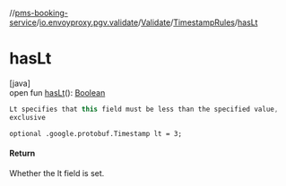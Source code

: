 //[pms-booking-service](../../../../index.md)/[io.envoyproxy.pgv.validate](../../index.md)/[Validate](../index.md)/[TimestampRules](index.md)/[hasLt](has-lt.md)

# hasLt

[java]\
open fun [hasLt](has-lt.md)(): [Boolean](https://kotlinlang.org/api/core/kotlin-stdlib/kotlin/-boolean/index.html)

```kotlin
Lt specifies that this field must be less than the specified value,
exclusive

```
`optional .google.protobuf.Timestamp lt = 3;`

#### Return

Whether the lt field is set.